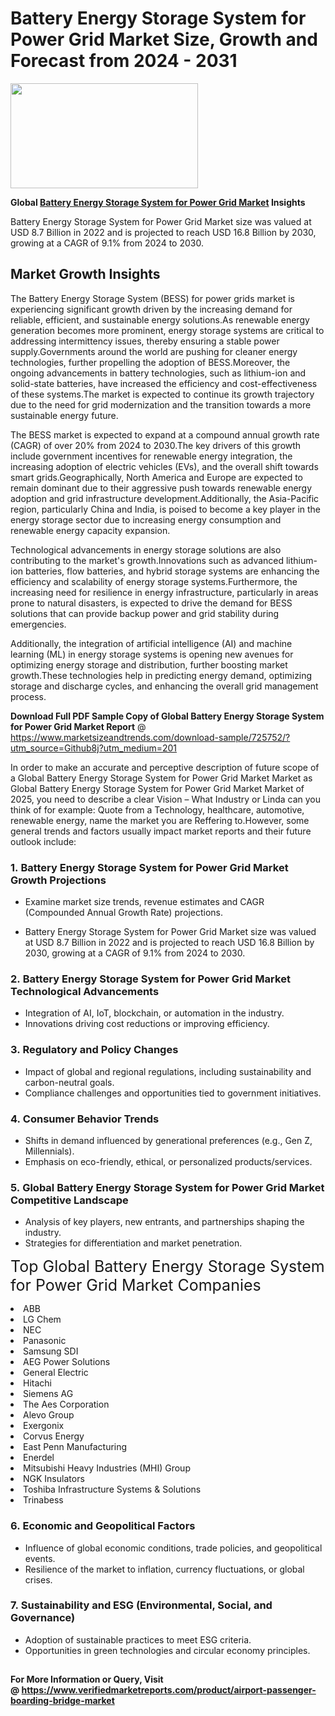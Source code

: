 <H1>Battery Energy Storage System for Power Grid Market Size, Growth and Forecast from 2024 - 2031</H1><img class="aligncenter size-medium wp-image-584254" src="https://thirdeyenews.in/wp-content/uploads/2024/09/Global-Market-Research-300x168.jpeg" alt="" width="300" height="168" /><p><strong>Global&nbsp;<a href="https://www.marketsizeandtrends.com/download-sample/725752/?utm_source=Github8j?utm_medium=201">Battery Energy Storage System for Power Grid Market</a> Insights</strong></p><p>Battery Energy Storage System for Power Grid Market size was valued at USD 8.7 Billion in 2022 and is projected to reach USD 16.8 Billion by 2030, growing at a CAGR of 9.1% from 2024 to 2030.</p><p><h2>Market Growth Insights</h2> <p>The Battery Energy Storage System (BESS) for power grids market is experiencing significant growth driven by the increasing demand for reliable, efficient, and sustainable energy solutions.As renewable energy generation becomes more prominent, energy storage systems are critical to addressing intermittency issues, thereby ensuring a stable power supply.Governments around the world are pushing for cleaner energy technologies, further propelling the adoption of BESS.Moreover, the ongoing advancements in battery technologies, such as lithium-ion and solid-state batteries, have increased the efficiency and cost-effectiveness of these systems.The market is expected to continue its growth trajectory due to the need for grid modernization and the transition towards a more sustainable energy future.</p> <p>The BESS market is expected to expand at a compound annual growth rate (CAGR) of over 20% from 2024 to 2030.The key drivers of this growth include government incentives for renewable energy integration, the increasing adoption of electric vehicles (EVs), and the overall shift towards smart grids.Geographically, North America and Europe are expected to remain dominant due to their aggressive push towards renewable energy adoption and grid infrastructure development.Additionally, the Asia-Pacific region, particularly China and India, is poised to become a key player in the energy storage sector due to increasing energy consumption and renewable energy capacity expansion.</p> <p>Technological advancements in energy storage solutions are also contributing to the market's growth.Innovations such as advanced lithium-ion batteries, flow batteries, and hybrid storage systems are enhancing the efficiency and scalability of energy storage systems.Furthermore, the increasing need for resilience in energy infrastructure, particularly in areas prone to natural disasters, is expected to drive the demand for BESS solutions that can provide backup power and grid stability during emergencies.</p> <p>Additionally, the integration of artificial intelligence (AI) and machine learning (ML) in energy storage systems is opening new avenues for optimizing energy storage and distribution, further boosting market growth.These technologies help in predicting energy demand, optimizing storage and discharge cycles, and enhancing the overall grid management process.</p> <p><span class=""><strong>Download Full PDF Sample Copy of Global Battery Energy Storage System for Power Grid Market Report</strong> @ <a href="https://www.marketsizeandtrends.com/download-sample/725752/?utm_source=Github8j?utm_medium=201" target="_blank">https://www.marketsizeandtrends.com/download-sample/725752/?utm_source=Github8j?utm_medium=201</a></span></p><p>In order to make an accurate and perceptive description of future scope of a Global&nbsp;Battery Energy Storage System for Power Grid Market Market as Global&nbsp;Battery Energy Storage System for Power Grid Market Market of 2025, you need to describe a clear Vision &ndash; What Industry or Linda can you think of for example: Quote from a Technology, healthcare, automotive, renewable energy, name the market you are Reffering to.However, some general trends and factors usually impact market reports and their future outlook include:</p><h3>1.&nbsp;<strong>Battery Energy Storage System for Power Grid Market Growth Projections</strong></h3><ul><li>Examine market size trends, revenue estimates and CAGR (Compounded Annual Growth Rate) projections.</li><li><p>Battery Energy Storage System for Power Grid Market size was valued at USD 8.7 Billion in 2022 and is projected to reach USD 16.8 Billion by 2030, growing at a CAGR of 9.1% from 2024 to 2030.</p></li></ul><h3>2.&nbsp;<strong>Battery Energy Storage System for Power Grid Market Technological Advancements</strong></h3><ul><li>Integration of AI, IoT, blockchain, or automation in the industry.</li><li>Innovations driving cost reductions or improving efficiency.</li></ul><h3>3.&nbsp;<strong>Regulatory and Policy Changes</strong></h3><ul><li>Impact of global and regional regulations, including sustainability and carbon-neutral goals.</li><li>Compliance challenges and opportunities tied to government initiatives.</li></ul><h3>4.&nbsp;<strong>Consumer Behavior Trends</strong></h3><ul><li>Shifts in demand influenced by generational preferences (e.g., Gen Z, Millennials).</li><li>Emphasis on eco-friendly, ethical, or personalized products/services.</li></ul><h3>5.&nbsp;<strong>Global Battery Energy Storage System for Power Grid Market Competitive Landscape</strong></h3><ul><li>Analysis of key players, new entrants, and partnerships shaping the industry.</li><li>Strategies for differentiation and market penetration.</li></ul><p data-pm-slice="1 1 []"><span style="color: inherit; font-family: inherit; font-size: 25px;">Top Global Battery Energy Storage System for Power Grid Market Companies</span></p><div class="" data-test-id=""><p><li>ABB</li><li> LG Chem</li><li> NEC</li><li> Panasonic</li><li> Samsung SDI</li><li> AEG Power Solutions</li><li> General Electric</li><li> Hitachi</li><li> Siemens AG</li><li> The Aes Corporation</li><li> Alevo Group</li><li> Exergonix</li><li> Corvus Energy</li><li> East Penn Manufacturing</li><li> Enerdel</li><li> Mitsubishi Heavy Industries (MHI) Group</li><li> NGK Insulators</li><li> Toshiba Infrastructure Systems & Solutions</li><li> Trinabess</li></p></div><h3>6.&nbsp;<strong>Economic and Geopolitical Factors</strong></h3><ul><li>Influence of global economic conditions, trade policies, and geopolitical events.</li><li>Resilience of the market to inflation, currency fluctuations, or global crises.</li></ul><h3>7.&nbsp;<strong>Sustainability and ESG (Environmental, Social, and Governance)</strong></h3><ul><li>Adoption of sustainable practices to meet ESG criteria.</li><li>Opportunities in green technologies and circular economy principles.</li></ul><h2><strong style="font-size: 14px;">For More Information or Query, Visit @&nbsp;</strong><a style="background-color: #ffffff; font-size: 14px;" href="https://www.marketsizeandtrends.com/report/battery-energy-storage-system-for-power-grid-market/" target="_blank">https://www.verifiedmarketreports.com/product/airport-passenger-boarding-bridge-market</a></h2>